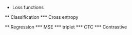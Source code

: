 * Loss functions

** Classification
*** Cross entropy

** Regression
*** MSE
*** triplet
*** CTC
*** Contrastive
